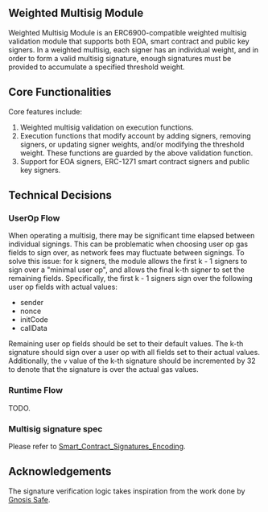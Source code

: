 ## Weighted Multisig Module
Weighted Multisig Module is an ERC6900-compatible weighted multisig validation module that supports both EOA, smart contract and public key signers. In a weighted multisig, each signer has an individual weight, and in order to form a valid multisig signature, enough signatures must be provided to accumulate a specified threshold weight.

## Core Functionalities
Core features include:
1. Weighted multisig validation on execution functions.
2. Execution functions that modify account by adding signers, removing signers, or updating signer weights, and/or modifying the threshold weight. These functions are guarded by the above validation function.
3. Support for EOA signers, ERC-1271 smart contract signers and public key signers.

## Technical Decisions
### UserOp Flow
When operating a multisig, there may be significant time elapsed between individual signings. This can be problematic when choosing user op gas fields to sign over, as network fees may fluctuate between signings. To solve this issue: for k signers, the module allows the first k - 1 signers to sign over a "minimal user op", and allows the final k-th signer to set the remaining fields. Specifically, the first k - 1 signers sign over the following user op fields with actual values:
- sender
- nonce
- initCode
- callData

Remaining user op fields should be set to their default values.
The k-th signature should sign over a user op with all fields set to their actual values. Additionally, the `v` value of the k-th signature should be incremented by 32 to denote that the signature is over the actual gas values.

### Runtime Flow
TODO.

### Multisig signature spec
Please refer to [Smart_Contract_Signatures_Encoding](../../../../../../docs/Smart_Contract_Signatures_Encoding.md).

## Acknowledgements
The signature verification logic takes inspiration from the work done by [Gnosis Safe](https://github.com/safe-global/safe-smart-account).
